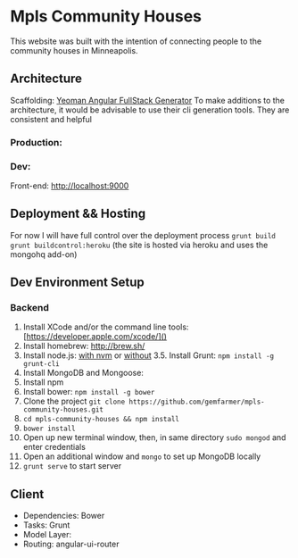 # Mpls Community Houses

This website was built with the intention of connecting people to the community houses in Minneapolis.

## Architecture

Scaffolding: [Yeoman Angular FullStack Generator](https://www.npmjs.org/package/generator-angular-fullstack)
To make additions to the architecture, it would be advisable to use their cli generation tools. They are consistent and helpful

### Production:

### Dev:
Front-end: [http://localhost:9000](http://localhost:9000)


## Deployment && Hosting
For now I will have full control over the deployment process
 `grunt build`
 `grunt buildcontrol:heroku` (the site is hosted via heroku and uses the mongohq add-on)

## Dev Environment Setup

### Backend

1. Install XCode and/or the command line tools: [https://developer.apple.com/xcode/]()
2. Install homebrew: http://brew.sh/
3. Install node.js: [with nvm](https://github.com/creationix/nvm) or [without](http://nodejs.org/)
3.5. Install Grunt: `npm install -g grunt-cli`
4. Install MongoDB and Mongoose:
5. Install npm
6. Install bower: `npm install -g bower`
7. Clone the project `git clone https://github.com/gemfarmer/mpls-community-houses.git`
8. `cd mpls-community-houses && npm install`
9. `bower install`
10. Open up new terminal window, then, in same directory `sudo mongod` and enter credentials
11. Open an additional window and `mongo` to set up MongoDB locally
12. `grunt serve` to start server

## Client


- Dependencies: Bower
- Tasks: Grunt
- Model Layer:
- Routing: angular-ui-router


